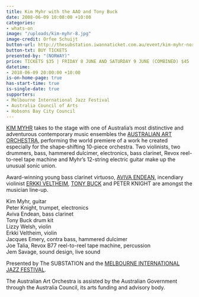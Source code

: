 ```yaml
---
title: Kim Myhr with the AAO and Tony Buck
date: 2008-06-09 10:08:00 +10:00
categories:
- whats-on
image: "/uploads/kim-myhr-8.jpg"
image-credit: Orfee Schuijt
button-url: http://thesubstation.iwannaticket.com.au/event/kim-myhr-norway-with-the-australian-art-orchestra-MTQzNzE
button-txt: BUY TICKETS
presented-by: "(NORWAY)"
price: TICKETS $35 | FRIDAY 8 JUNE AND SATURDAY 9 JUNE (COMBINED) $45
datetime:
- 2018-06-09 20:00:00 +10:00
is-on-home-page: true
has-start-time: true
is-single-date: true
supporters:
- Melbourne International Jazz Festival
- Australia Council of Arts
- Hobsons Bay City Council
---
```


[KIM MYHR](http://www.kimmyhr.com/) takes to the stage with one of Australia’s most distinctive and adventurous contemporary music ensembles the [AUSTRALIAN ART ORCHESTRA](http://www.aao.com.au/), performing the world premiere of a work he created especially for the shape-shifting 10-piece orchestra. Two violinists, two drummers, bass, hammered dulcimer, electronics, bass clarinet, Revox reel-to-reel tape machine and Myhr’s 12-string electric guitar make up the unusual sonic union.

Award-winning young bass clarinet virtuoso, [AVIVA ENDEAN](https://www.avivaendean.com/), incendiary violinist [ERKKI VELTHEIM](http://erkkiveltheim.com/), [TONY BUCK](http://tony-buck.com/) and PETER KNIGHT are amongst the musician line-up.

Kim Myhr, guitar <br>
Peter Knight, trumpet, electronics <br> 
Aviva Endean, bass clarinet <br>
Tony Buck drum kit <br>
Lizzy Welsh, violin <br>
Erkki Veltheim, violin <br>
Jacques Emery, contra bass, hammered dulcimer <br>
Joe Talia, Revox B77 reel-to-reel tape machine, percussion <br>
Jem Savage, sound design, live sound  <br>

Presented by The SUBSTATION and the [MELBOURNE INTERNATIONAL JAZZ FESTIVAL](http://melbournejazz.com/).

The Australian Art Orchestra is assisted by the Australian Government through the Australia Council, its arts funding and advisory body.